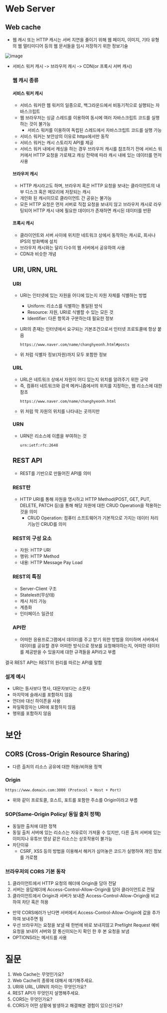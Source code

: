 # Web Server
  ## Web cache
  - 웹 캐시 또는 HTTP 캐시는 서버 지연을 줄이기 위해 웹 페이지, 이미지, 기타 유형의 웹 멀티미디어 등의 웹 문서들을 임시 저장하기 위한 정보기술

![image](https://img1.daumcdn.net/thumb/R1280x0/?scode=mtistory2&fname=https%3A%2F%2Fblog.kakaocdn.net%2Fdn%2FDLsbu%2FbtrI1U3aqIw%2FIVRVH76zKkyMwSsGQULEAK%2Fimg.png)

- 서비스 워커 캐시 -> 브라우저 캐시 -> CDN(or 프록시 서버 캐시)
  
  ### 웹 캐시 종류
  #### 서비스 워커 캐시
  - 서비스 워커란 웹 워커의 일종으로, 백그라운드에서 비동기적으로 실행되는 자바스크립트
  - 웹 브라우저는 싱글 스레드를 이용하여 동시에 여러 자바스크립트 코드를 실행하는 것이 불가능
    -  서비스 워커를 이용하여 독립된 스레드에서 자바스크립트 코드를 실행 가능
  - 서비스 워커는 보안상의 이유로 https에서만 동작
  - 서비스 워커는 캐시 스토리지 API를 제공
  - 서비스 워커 내에서 캐싱을 하는 경우 브라우저 캐시를 참조하기 전에 서비스 워커에서 HTTP 요청을 가로채고 캐싱 전략에 따라 캐시 내에 있는 데이터를 먼저 사용

  #### 브라우저 캐시
  - HTTP 캐시라고도 하며, 브라우저 혹은 HTTP 요청을 보내는 클라이언트의 내부 디스크 혹은 메모리에 저장되는 캐시
  - 개인화 된 캐시이므로 클라이언트 간 공유는 불가능
  - 모든 HTTP 요청은 먼저 서버로 직접 요청을 보내지 않고 브라우저 캐시로 라우팅되어 HTTP 캐시 내에 필요한 데이터가 존재하면 캐시된 데이터를 반환

  #### 프록시 캐시 
  - 클라이언트와 서버 사이에 위치한 네트워크 상에서 동작하는 캐시로, 회사나 IPS의 방화벽에 설치
  - 브라우저 캐시와는 달리 다수의 웹 서버에서 공유하여 사용
  - CDN과 비슷한 개념

  ## URI, URN, URL
  ### URI
  - URI는 인터넷에 있는 자원을 어디에 있는지 자원 자체를 식별하는 방법
    - Uniform: 리소스를 식별하는 통일된 방식
    - Resource: 자원, URI로 식별할 수 있는 모든 것
    - Identifier: 다른 항목과 구분하는데 필요한 정보
  - URI의 존재는 인터넷에서 요구되는 기본조건으로서 인터넷 프로토콜에 항상 붙음

    ```
    https://www.naver.com/name/changhyeonh.html#posts
    ```

  - 위 처럼 식별자 정보(자원)까지 모두 포함한 정보

  ### URL
  - URL은 네트워크 상에서 자원이 어디 있는지 위치를 알려주기 위한 규약
  - 즉, 컴퓨터 네트워크와 검색 메커니즘에서의 위치를 지정하는, 웹 리소스에 대한 참조
    ```
    https://www.naver.com/name/changhyeonh.html
    ```
  - 위 처럼 딱 자원의 위치를 나타내는 곳까지만

  ### URN
  - URN은 리소스에 이름을 부여하는 것
    ```
    urn:ietf:rfc:2648
    ```

  ## REST API
  - REST를 기반으로 만들어진 API를 의미
  
  ### REST란
  - HTTP URI를 통해 자원을 명시하고 HTTP Method(POST, GET, PUT, DELETE, PATCH 등)을 통해 해당 자원에 대한 CRUD Operation을 적용하는 것을 의미
    - CRUD Operation: 컴퓨터 소프트웨어가 기본적으로 가지는 데이터 처리 기능인 CRUD를 의미

  ### REST의 구성 요소
  - 자원: HTTP URI
  - 행위: HTTP Method
  - 내용: HTTP Message Pay Load

  ### REST의 특징
  - Server-Client 구조
  - Statelestt(무상태)
  - 캐시 처리 가능
  - 계층화
  - 인터페이스 일관성

  ### API란
  - 어떠한 응용프로그램에서 데이터를 주고 받기 위한 방법을 의미하며 서버에서 데이터를 공유할 경우 어떠한 방식으로 정보를 요청해야하는지, 어떠한 데이터를 제공받을 수 있을지에 대한 규격들을 API라고 부름
  
 결국 REST API는 REST의 원리를 따르는 API를 말함
 ### 설계 예시
 - URI는 동사보다 명사, 대문자보다는 소문자
 - 마지막에 슬래시를 포함하지 않음
 - 언더바 대신 하이픈을 사용
 - 파일확장자는 URI에 포함하지 않음
 - 행위를 포함하지 않음

# 보안
  ## CORS (Cross-Origin Resource Sharing)
  - 다른 출처의 리소스 공유에 대한 허용/비허용 정책
  
  ### Origin
  ```
  https://www.domain.com:3000 (Protocol + Host + Port)
  ```
  - 위와 같이 프로토콜, 호스트, 포트를 포함한 주소를 Origin이라고 부름

  ### SOP(Same-Origin Policy/ 동일 출처 정책)
  - 동일한 출처에 대한 정책
  - 동일 출처 서버에 있는 리소스는 자유로이 가져올 수 있지만, 다른 출처 서버에 있는 이미지나 유튜브 영상 같은 리소스는 상호작용이 불가능
  - 차단이유
    - CSRF, XSS 등의 방법을 이용해서 해커가 심어놓은 코드가 실행하여 개인 정보를 가로챔

  ### 브라우저의 CORS 기본 동작
  1. 클라이언트에서 HTTP 요청의 헤더에 Origin을 담아 전달
  2. 서버는 응답헤더에 Access-Control-Allow-Origin을 담아 클라이언트로 전달
  3. 클라이언트에서 Origin과 서버가 보내준 Access-Control-Allow-Origin을 비교하여 차단 혹은 허용
   
  - 만약 CORS에러가 난다면 서버에서 Access-Control-Allow-Origin에 값을 추가하여 보내주면 됨
  - 우선 브라우저는 요청을 보낼 때 한번에 바로 보내지않고 Prefilght Request 예비 요청을 보내어 서버와 잘 통신이되는지 확인 한 후 본 요청을 보냄
  - OPTIONS라는 메서드를 사용


# 질문
1. Web Cache는 무엇인가요?
2. Web Cache의 종류에 대해서 얘기해주세요.
3. URI와 URL, URN의 차이는 무엇인가요?
4. REST API가 무엇인지 설명해주세요.
5. CORS는 무엇인가요?
6. CORS가 어떤 상황에 발생하고 해결해본 경험이 있으신가요?